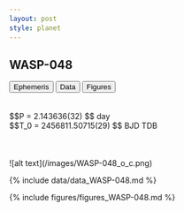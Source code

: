 ```yaml
---
layout: post
style: planet
---
```

<script src="../js/planets.js"></script>

## WASP-048

<!-- Tab links -->
<div class="tab">
<button class="tablinks" onclick="openCity(event, 'Ephemeris')">Ephemeris</button>
<button class="tablinks" onclick="openCity(event, 'Data')">Data</button>
<button class="tablinks" onclick="openCity(event, 'Figures')">Figures</button>
</div>

<!-- Tab content -->
<div id="Ephemeris" class="tabcontent" markdown="1">
<br/><br/>
$$P = 2.143636(32) $$ day <br/>
$$T_0 = 2456811.50715(29) $$ BJD TDB
<br/><br/>
<br/><br/>
![alt text](/images/WASP-048_o_c.png)
</div>


<div id="Data" class="tabcontent" markdown="1">

{% include data/data_WASP-048.md %}

</div>

<div id="Figures" class="tabcontent" markdown="1">
{% include figures/figures_WASP-048.md %}
</div>


<script src="../js/tabs.js"></script>


